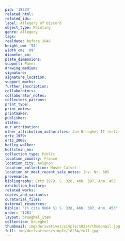 ```yaml
---
pid: '18234'
related_html: 
related_ids: 
label: Allegory of Discord
object_type: Painting
genre: Allegory
tags: 
realdate: before 1648
height_cm: '53'
width_cm: '89'
diameter_cm: 
plate_dimensions: 
support: Panel
drawing_medium: 
signature: 
signature_location: 
support_marks: 
further_inscription: 
collaborators: 
collaborator_notes: 
collectors_patrons: 
print_type: 
print_notes: 
printmaker: 
publisher: 
states: 
our_attribution: 
other_attribution_authorities: Jan Brueghel II (ertz)
ertz_1979: 
ertz_2008: 
bailey_walker: 
hollstein_no: 
collection_type: Public
location_country: France
location_city: Avignon
location_collection: Musée Calvet
location_or_most_recent_sale_notes: Inv. Nr. 505
provenance: 
bibliography: Ertz 1979, S. 328, Abb. 397, Anm. 453
exhibition_history: 
related_works: 
copies_and_variants: 
curatorial_files: 
external_resources: 
biblio: "{% cite 9004 %} S. 328, Abb. 397, Anm. 453"
order: '1281'
layout: brueghel_item
collection: brueghel
thumbnail: img/derivatives/simple/18234/thumbnail.jpg
full: img/derivatives/simple/18234/full.jpg
---
```

